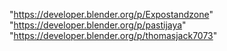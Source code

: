 "https://developer.blender.org/p/Expostandzone"
"https://developer.blender.org/p/pastijaya"
"https://developer.blender.org/p/thomasjack7073"
 
